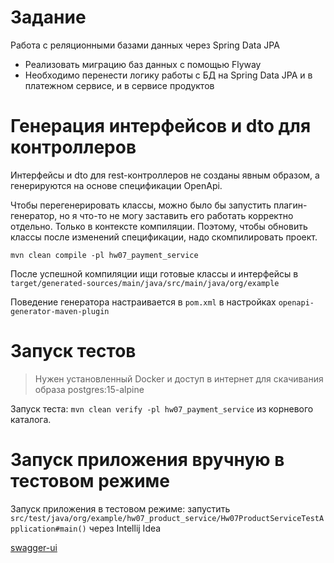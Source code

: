 # Задание
Работа с реляционными базами данных через Spring Data JPA
- Реализовать миграцию баз данных с помощью Flyway
- Необходимо перенести логику работы с БД на Spring Data JPA и в платежном сервисе, и в сервисе продуктов


# Генерация интерфейсов и dto для контроллеров
Интерфейсы и dto для rest-контроллеров не созданы явным образом, а генерируются на основе спецификации OpenApi.

Чтобы перегенерировать классы, можно было бы запустить плагин-генератор, но я что-то не могу
заставить его работать корректно отдельно. Только в контексте компиляции.
Поэтому, чтобы обновить классы после изменений спецификации, надо скомпилировать проект.
```shell
mvn clean compile -pl hw07_payment_service
```
После успешной компиляции ищи готовые классы и интерфейсы в `target/generated-sources/main/java/src/main/java/org/example`

Поведение генератора настраивается в `pom.xml` в настройках `openapi-generator-maven-plugin`


# Запуск тестов

> Нужен установленный Docker и доступ в интернет для скачивания образа postgres:15-alpine
 
Запуск теста: `mvn clean verify -pl hw07_payment_service` из корневого каталога.


# Запуск приложения вручную в тестовом режиме

Запуск приложения в тестовом режиме: запустить `src/test/java/org/example/hw07_product_service/Hw07ProductServiceTestApplication#main()` через Intellij Idea

[swagger-ui](http://localhost:8090/swagger-ui/index.html)
